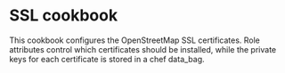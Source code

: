 # SSL cookbook

This cookbook configures the OpenStreetMap SSL certificates. Role attributes
control which certificates should be installed, while the private keys for each
certificate is stored in a chef data_bag.

